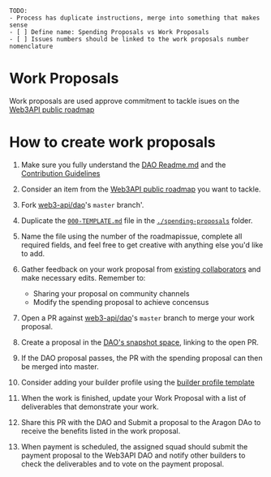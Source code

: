 ```
TODO:
- Process has duplicate instructions, merge into something that makes sense
- [ ] Define name: Spending Proposals vs Work Proposals
- [ ] Issues numbers should be linked to the work proposals number nomenclature
```
# Work Proposals

Work proposals are used approve commitment to tackle isues on the [Web3API public roadmap](https://github.com/Web3-API/roadmap)

# How to create work proposals

1. Make sure you fully understand the [DAO Readme.md](../readme.md) and the [Contribution Guidelines](../contribute.md)

1. Consider an item from the [Web3API public roadmap](https://github.com/Web3-API/roadmap) you want to tackle.

1. Fork [web3-api/dao](https://github.com/web3-api/dao)'s `master` branch'.

1. Duplicate the [`000-TEMPLATE.md`](./spending-proposals/000-TEMPLATE.md) file in the [`./spending-proposals`](./spending-proposals) folder.

1. Name the file using the number of the roadmapissue, complete all required fields, and feel free to get creative with anything else you'd like to add.

1. Gather feedback on your work proposal from [existing collaborators](../builder-squads/squads/readme.md) and make necessary edits. Remember to:
   - Sharing your proposal on community channels
   - Modify the spending proposal to achieve concensus

4. Open a PR against [web3-api/dao](https://github.com/web3-api/dao)'s `master` branch to merge your work proposal.
5. Create a proposal in the [DAO's snapshot space](https://snapshot.page/#/web3-api), linking to the open PR.

6. If the DAO proposal passes, the PR with the spending proposal can then be merged into master.

1. Consider adding your builder profile using the [builder profile template](../builder-squads/builders/TEMPLATE.md)

1. When the work is finished, update your Work Proposal with a list of deliverables that demonstrate your work.
1. Share this PR with the DAO and Submit a proposal to the Aragon DAo to receive the benefits listed in the work proposal.






1. When payment is scheduled, the assigned squad should submit the payment proposal to the Web3API DAO and notify other builders to check the deliverables and to vote on the payment proposal.